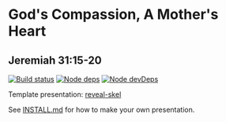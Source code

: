 # God's Compassion, A Mother's Heart
## Jeremiah 31:15-20

[![Build status](https://api.travis-ci.org/sermons/mother.svg)](https://travis-ci.org/github/sermons/mother)
[![Node deps](https://david-dm.org/sermons/mother.svg)](https://david-dm.org/sermons/mother)
[![Node devDeps](https://david-dm.org/sermons/mother/dev-status.svg)](https://david-dm.org/sermons/mother?type=dev)

Template presentation: [reveal-skel](https://github.com/sermons/reveal-skel)

See [INSTALL.md](INSTALL.md)
for how to make your own presentation.
